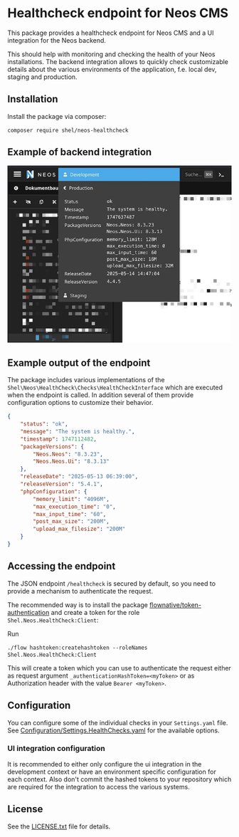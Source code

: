 # Healthcheck endpoint for Neos CMS

This package provides a healthcheck endpoint for Neos CMS and a UI integration for the Neos backend.

This should help with monitoring and checking the health of your Neos installations.
The backend integration allows to quickly check customizable details about the various environments
of the application, f.e. local dev, staging and production.

## Installation

Install the package via composer:

```console
composer require shel/neos-healthcheck
```

## Example of backend integration

[![Backend integration](HealthCheckExample.jpg)](HealthCheckExample.jpg)

## Example output of the endpoint

The package includes various implementations of the `Shel\Neos\HealthCheck\Checks\HealthCheckInterface` 
which are executed when the endpoint is called.
In addition several of them provide configuration options to customize their behavior.

```json
{
    "status": "ok",
    "message": "The system is healthy.",
    "timestamp": 1747112482,
    "packageVersions": {
        "Neos.Neos": "8.3.23",
        "Neos.Neos.Ui": "8.3.13"
    },
    "releaseDate": "2025-05-13 06:39:00",
    "releaseVersion": "5.4.1",
    "phpConfiguration": {
        "memory_limit": "4096M",
        "max_execution_time": "0",
        "max_input_time": "60",
        "post_max_size": "200M",
        "upload_max_filesize": "200M"
    }
}
```

## Accessing the endpoint

The JSON endpoint `/healthcheck` is secured by default, so you need to provide a mechanism to authenticate the request. 

The recommended way is to install the package 
[flownative/token-authentication](https://github.com/flownative/flow-token-auth) and create a token for the 
role `Shel.Neos.HealthCheck:Client`:

Run 
```console
./flow hashtoken:createhashtoken --roleNames Shel.Neos.HealthCheck:Client
```

This will create a token which you can use to authenticate the request either as request argument 
`_authenticationHashToken=<myToken>` or as Authorization header with the value `Bearer <myToken>`.

## Configuration

You can configure some of the individual checks in your `Settings.yaml` file.
See [Configuration/Settings.HealthChecks.yaml](Configuration/Settings.HealthChecks.yaml) for the available options.

### UI integration configuration

It is recommended to either only configure the ui integration in the development context 
or have an environment specific configuration for each context.
Also don't commit the hashed tokens to your repository which are required for the integration
to access the various systems.

## License

See the [LICENSE.txt](LICENSE.txt) file for details.
